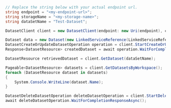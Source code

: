 ```C# Snippet:CreateDatasetClientPrep
// Replace the string below with your actual endpoint url.
string endpoint = "<my-endpoint-url>";
string storageName = "<my-storage-name>";
string dataSetName = "Test-Dataset";
```

```C# Snippet:CreateDatasetClient
DatasetClient client = new DatasetClient(endpoint: new Uri(endpoint), credential: new DefaultAzureCredential());
```

```C# Snippet:CreateDataset
Dataset data = new Dataset(new LinkedServiceReference(LinkedServiceReferenceType.LinkedServiceReference, storageName));
DatasetCreateOrUpdateDatasetOperation operation = client.StartCreateOrUpdateDataset(dataSetName, new DatasetResource(data));
Response<DatasetResource> createdDataset = await operation.WaitForCompletionAsync();
```

```C# Snippet:RetrieveDataset
DatasetResource retrievedDataset = client.GetDataset(dataSetName);
```

```C# Snippet:ListDatasets
Pageable<DatasetResource> datasets = client.GetDatasetsByWorkspace();
foreach (DatasetResource dataset in datasets)
{
    System.Console.WriteLine(dataset.Name);
}
```

```C# Snippet:DeleteDataset
DatasetDeleteDatasetOperation deleteDatasetOperation = client.StartDeleteDataset(dataSetName);
await deleteDatasetOperation.WaitForCompletionResponseAsync();
```